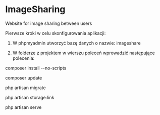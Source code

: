 # ImageSharing
Website for image sharing between users

Pierwsze kroki w celu skonfigurowania aplikacji:

1. W phpmyadmin utworzyć bazę danych o nazwie: imageshare

2. W folderze z projektem w wierszu poleceń wprowadzić następujące polecenia:

composer install --no-scripts

composer update

php artisan migrate

php artisan storage:link

php artisan serve
